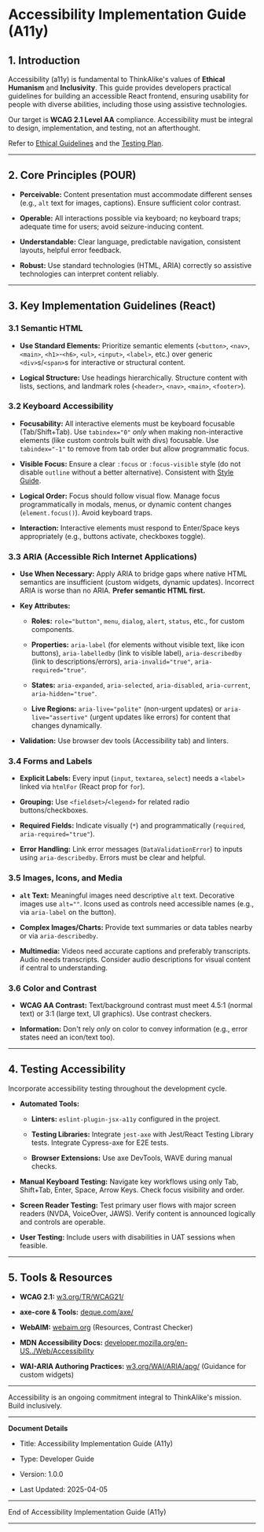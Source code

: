 # Accessibility Implementation Guide (A11y)

## 1. Introduction

Accessibility (a11y) is fundamental to ThinkAlike's values of **Ethical Humanism** and **Inclusivity**. This guide provides developers practical guidelines for building an accessible React frontend, ensuring usability for people with diverse abilities, including those using assistive technologies.

Our target is **WCAG 2.1 Level AA** compliance. Accessibility must be integral to design, implementation, and testing, not an afterthought.

Refer to [Ethical Guidelines](../core/ethics/ethical_guidelines.md) and the [Testing Plan](./testing_and_validation_plan.md).

---

## 2. Core Principles (POUR)

* **Perceivable:** Content presentation must accommodate different senses (e.g., `alt` text for images, captions). Ensure sufficient color contrast.

* **Operable:** All interactions possible via keyboard; no keyboard traps; adequate time for users; avoid seizure-inducing content.

* **Understandable:** Clear language, predictable navigation, consistent layouts, helpful error feedback.

* **Robust:** Use standard technologies (HTML, ARIA) correctly so assistive technologies can interpret content reliably.

---

## 3. Key Implementation Guidelines (React)

### 3.1 Semantic HTML

* **Use Standard Elements:** Prioritize semantic elements (`<button>`, `<nav>`, `<main>`, `<h1>`-`<h6>`, `<ul>`, `<input>`, `<label>`, etc.) over generic `<div>`s/`<span>`s for interactive or structural content.

* **Logical Structure:** Use headings hierarchically. Structure content with lists, sections, and landmark roles (`<header>`, `<nav>`, `<main>`, `<footer>`).

### 3.2 Keyboard Accessibility

* **Focusability:** All interactive elements must be keyboard focusable (Tab/Shift+Tab). Use `tabindex="0"` *only* when making non-interactive elements (like custom controls built with divs) focusable. Use `tabindex="-1"` to remove from tab order but allow programmatic focus.

* **Visible Focus:** Ensure a clear `:focus` or `:focus-visible` style (do not disable `outline` without a better alternative). Consistent with [Style Guide](./style_guide.md).

* **Logical Order:** Focus should follow visual flow. Manage focus programmatically in modals, menus, or dynamic content changes (`element.focus()`). Avoid keyboard traps.

* **Interaction:** Interactive elements must respond to Enter/Space keys appropriately (e.g., buttons activate, checkboxes toggle).

### 3.3 ARIA (Accessible Rich Internet Applications)

* **Use When Necessary:** Apply ARIA to bridge gaps where native HTML semantics are insufficient (custom widgets, dynamic updates). Incorrect ARIA is worse than no ARIA. **Prefer semantic HTML first.**

* **Key Attributes:**

  * **Roles:** `role="button"`, `menu`, `dialog`, `alert`, `status`, etc., for custom components.

  * **Properties:** `aria-label` (for elements without visible text, like icon buttons), `aria-labelledby` (link to visible label), `aria-describedby` (link to descriptions/errors), `aria-invalid="true"`, `aria-required="true"`.

  * **States:** `aria-expanded`, `aria-selected`, `aria-disabled`, `aria-current`, `aria-hidden="true"`.

  * **Live Regions:** `aria-live="polite"` (non-urgent updates) or `aria-live="assertive"` (urgent updates like errors) for content that changes dynamically.

* **Validation:** Use browser dev tools (Accessibility tab) and linters.

### 3.4 Forms and Labels

* **Explicit Labels:** Every input (`input`, `textarea`, `select`) needs a `<label>` linked via `htmlFor` (React prop for `for`).

* **Grouping:** Use `<fieldset>`/`<legend>` for related radio buttons/checkboxes.

* **Required Fields:** Indicate visually (`*`) and programmatically (`required`, `aria-required="true"`).

* **Error Handling:** Link error messages (`DataValidationError`) to inputs using `aria-describedby`. Errors must be clear and helpful.

### 3.5 Images, Icons, and Media

* **`alt` Text:** Meaningful images need descriptive `alt` text. Decorative images use `alt=""`. Icons used as controls need accessible names (e.g., via `aria-label` on the button).

* **Complex Images/Charts:** Provide text summaries or data tables nearby or via `aria-describedby`.

* **Multimedia:** Videos need accurate captions and preferably transcripts. Audio needs transcripts. Consider audio descriptions for visual content if central to understanding.

### 3.6 Color and Contrast

* **WCAG AA Contrast:** Text/background contrast must meet 4.5:1 (normal text) or 3:1 (large text, UI graphics). Use contrast checkers.

* **Information:** Don't rely *only* on color to convey information (e.g., error states need an icon/text too).

---

## 4. Testing Accessibility

Incorporate accessibility testing throughout the development cycle.

* **Automated Tools:**

  * **Linters:** `eslint-plugin-jsx-a11y` configured in the project.

  * **Testing Libraries:** Integrate `jest-axe` with Jest/React Testing Library tests. Integrate Cypress-axe for E2E tests.

  * **Browser Extensions:** Use axe DevTools, WAVE during manual checks.

* **Manual Keyboard Testing:** Navigate key workflows using only Tab, Shift+Tab, Enter, Space, Arrow Keys. Check focus visibility and order.

* **Screen Reader Testing:** Test primary user flows with major screen readers (NVDA, VoiceOver, JAWS). Verify content is announced logically and controls are operable.

* **User Testing:** Include users with disabilities in UAT sessions when feasible.

---

## 5. Tools & Resources

* **WCAG 2.1:** [w3.org/TR/WCAG21/](https://www.w3.org/TR/WCAG21/)

* **axe-core & Tools:** [deque.com/axe/](https://www.deque.com/axe/)

* **WebAIM:** [webaim.org](https://webaim.org) (Resources, Contrast Checker)

* **MDN Accessibility Docs:** [developer.mozilla.org/en-US../Web/Accessibility](https://developer.mozilla.org/en-US../Web/Accessibility)

* **WAI-ARIA Authoring Practices:** [w3.org/WAI/ARIA/apg/](https://www.w3.org/WAI/ARIA/apg/) (Guidance for custom widgets)

---

Accessibility is an ongoing commitment integral to ThinkAlike's mission. Build inclusively.

---

**Document Details**

* Title: Accessibility Implementation Guide (A11y)

* Type: Developer Guide

* Version: 1.0.0

* Last Updated: 2025-04-05

---

End of Accessibility Implementation Guide (A11y)

---
